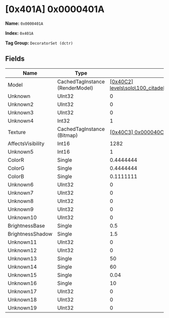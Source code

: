 # [0x401A] 0x0000401A

**Name:** ```0x0000401A```

**Index:** ```0x401A```

**Tag Group:** ```DecoratorSet (dctr)```

## Fields

Name	| Type	| Value
---	|---	|---	|
Model	|CachedTagInstance (RenderModel)	|[[0x40C2] levels\solo\100_citadel\decorators\pine_tree_snow\pine_tree_snow](../RenderModel/40C2.md)
Unknown	|UInt32	|0
Unknown2	|UInt32	|0
Unknown3	|UInt32	|0
Unknown4	|Int32	|1
Texture	|CachedTagInstance (Bitmap)	|[[0x40C3] 0x000040C3](../Bitmap/40C3.md)
AffectsVisibility	|Int16	|1282
Unknown5	|Int16	|1
ColorR	|Single	|0.4444444
ColorG	|Single	|0.4444444
ColorB	|Single	|0.1111111
Unknown6	|UInt32	|0
Unknown7	|UInt32	|0
Unknown8	|UInt32	|0
Unknown9	|UInt32	|0
Unknown10	|UInt32	|0
BrightnessBase	|Single	|0.5
BrightnessShadow	|Single	|1.5
Unknown11	|UInt32	|0
Unknown12	|UInt32	|0
Unknown13	|Single	|50
Unknown14	|Single	|60
Unknown15	|Single	|0.04
Unknown16	|Single	|10
Unknown17	|UInt32	|0
Unknown18	|UInt32	|0
Unknown19	|UInt32	|0


